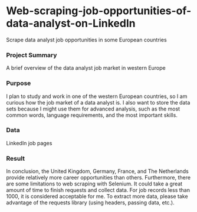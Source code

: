 # Web-scraping-job-opportunities-of-data-analyst-on-Linkedln
Scrape data analyst job opportunities in some European countries

### Project Summary
A brief overview of the data analyst job market in western Europe

### Purpose
I plan to study and work in one of the western European countries, so I am curious how the job market of a data analyst is. I also want to store the data sets because I might use them for advanced analysis, such as the most common words, language requirements, and the most important skills.

### Data
LinkedIn job pages

### Result
In conclusion, the United Kingdom, Germany, France, and The Netherlands provide relatively more career opportunities than others. Furthermore, there are some limitations to web scraping with Selenium. It could take a great amount of time to finish requests and collect data. For job records less than 1000, it is considered acceptable for me. To extract more data, please take advantage of the requests library (using headers, passing data, etc.).
